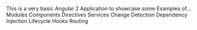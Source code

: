 This is a very basic Angular 2 Application to showcase some Examples of...
Modules
Components
Directives
Services
Change Detection
Dependency Injection
Lifecycle Hooks
Routing